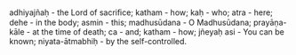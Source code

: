 adhiyajñaḥ - the Lord of sacriﬁce; katham - how; kaḥ - who; atra - here; dehe - in the body; asmin - this; madhusūdana - O Madhusūdana; prayāṇa-kāle - at the time of death; ca - and; katham - how; jñeyaḥ asi - You can be known; niyata-ātmabhiḥ - by the self-controlled.